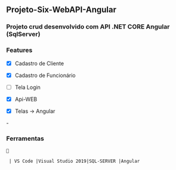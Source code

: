 <h2> Projeto-Six-WebAPI-Angular</h2>
<h3>Projeto crud desenvolvido com API .NET CORE  Angular (SqlServer)</h3>

### Features

- [x] Cadastro de Cliente
- [x] Cadastro de Funcionário
- [ ] Tela Login
- [x] Api-WEB
- [x] Telas -> Angular


 -<h3> Ferramentas</h3>

    🚀
    
     | VS Code |Visual Studio 2019|SQL-SERVER |Angular
    
